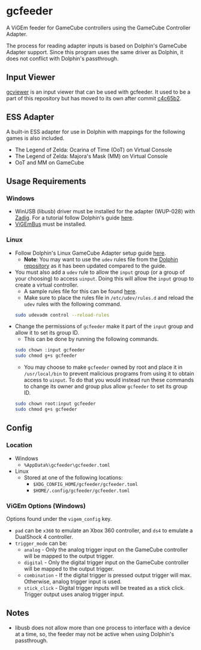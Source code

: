 # gcfeeder
A ViGEm feeder for GameCube controllers using the GameCube Controller Adapter.

The process for reading adapter inputs is based on Dolphin's GameCube Adapter support.
Since this program uses the same driver as Dolphin, it does not conflict with Dolphin's passthrough.

## Input Viewer
[gcviewer](https://github.com/Sirius902/gcviewer) is an input viewer that can be used with gcfeeder.
It used to be a part of this repository but has moved to its own after commit
[c4c65b2](https://github.com/Sirius902/gcfeeder/commit/c4c65b291bec4ac31879d24497caa13c22acbe81).

## ESS Adapter
A built-in ESS adapter for use in Dolphin with mappings for the following games is also included.
* The Legend of Zelda: Ocarina of Time (OoT) on Virtual Console
* The Legend of Zelda: Majora's Mask (MM) on Virtual Console
* OoT and MM on GameCube

## Usage Requirements
### Windows
* WinUSB (libusb) driver must be installed for the adapter (WUP-028) with [Zadig](https://zadig.akeo.ie).
For a tutorial follow Dolphin's guide [here](https://dolphin-emu.org/docs/guides/how-use-official-gc-controller-adapter-wii-u).
* [ViGEmBus](https://github.com/ViGEm/ViGEmBus/releases) must be installed.

### Linux
* Follow Dolphin's Linux GameCube Adapter setup guide
[here](https://dolphin-emu.org/docs/guides/how-use-official-gc-controller-adapter-wii-u).
    * **Note**: You may want to use the `udev` rules file from the
    [Dolphin repository](https://github.com/dolphin-emu/dolphin/blob/master/Data/51-usb-device.rules)
    as it has been updated compared to the guide.
* You must also add a `udev` rule to allow the `input` group (or a group of your choosing) to access
`uinput`. Doing this will allow the `input` group to create a virtual controller.
    * A sample rules file for this can be found [here](rules/51-input-udev.rules).
    * Make sure to place the rules file in `/etc/udev/rules.d` and reload the `udev` rules with the
    following command.
    ```sh
    sudo udevadm control --reload-rules
    ```
* Change the permissions of `gcfeeder` make it part of the `input` group and allow it to set its group ID.
    * This can be done by running the following commands.
    ```sh
    sudo chown :input gcfeeder
    sudo chmod g+s gcfeeder
    ```
    * You may choose to make `gcfeeder` owned by root and place it in `/usr/local/bin` to prevent malicious
    programs from using it to obtain access to `uinput`. To do that you would instead run these commands to
    change its owner and group plus allow `gcfeeder` to set its group ID.
    ```sh
    sudo chown root:input gcfeeder
    sudo chmod g+s gcfeeder
    ```

## Config

### Location
* Windows
    * `%AppData%\gcfeeder\gcfeeder.toml`
* Linux
    * Stored at one of the following locations:
        * `$XDG_CONFIG_HOME/gcfeeder/gcfeeder.toml`
        * `$HOME/.config/gcfeeder/gcfeeder.toml`

### ViGEm Options (Windows)
Options found under the `vigem_config` key.
* `pad` can be `x360` to emulate an Xbox 360 controller, and `ds4` to emulate a DualShock 4 controller.
* `trigger_mode` can be:
    * `analog` - Only the analog trigger input on the GameCube controller will be mapped to the output trigger.
    * `digital` - Only the digital trigger input on the GameCube controller will be mapped to the output trigger.
    * `combination` - If the digital trigger is pressed output trigger will max. Otherwise, analog trigger input is used.
    * `stick_click` - Digital trigger inputs will be treated as a stick click. Trigger output uses analog trigger input.

## Notes
* libusb does not allow more than one process to interface with a device at a time, so, the feeder may not be active when using Dolphin's passthrough.
